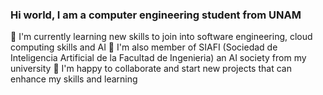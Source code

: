 ### Hi world, I am a computer engineering student from UNAM

🌱 I'm currently learning new skills to join into software engineering, cloud computing skills and AI
🔭 I'm also member of SIAFI (Sociedad de Inteligencia Artificial de la Facultad de Ingenieria) an AI society from my university
🚀 I'm happy to collaborate and start new projects that can enhance my skills and learning

<!--
**Delta2904/Delta2904** is a ✨ _special_ ✨ repository because its `README.md` (this file) appears on your GitHub profile.

Here are some ideas to get you started:

- 🔭 I’m currently working on ...
- 🌱 I’m currently learning ...
- 👯 I’m looking to collaborate on ...
- 🤔 I’m looking for help with ...
- 💬 Ask me about ...
- 📫 How to reach me: ...
- 😄 Pronouns: ...
- ⚡ Fun fact: ...
-->
